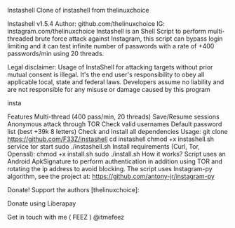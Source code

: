Instashell Clone of instashell from thelinuxchoice

Instashell v1.5.4 Author: github.com/thelinuxchoice IG: instagram.com/thelinuxchoice Instashell is an Shell Script to perform multi-threaded brute force attack against Instagram, this script can bypass login limiting and it can test infinite number of passwords with a rate of +400 passwords/min using 20 threads.

Legal disclaimer: Usage of InstaShell for attacking targets without prior mutual consent is illegal. It's the end user's responsibility to obey all applicable local, state and federal laws. Developers assume no liability and are not responsible for any misuse or damage caused by this program

insta

Features Multi-thread (400 pass/min, 20 threads) Save/Resume sessions Anonymous attack through TOR Check valid usernames Default password list (best +39k 8 letters) Check and Install all dependencies Usage: git clone https://github.com/F33Z/instashell cd instashell chmod +x instashell.sh service tor start sudo ./instashell.sh Install requirements (Curl, Tor, Openssl): chmod +x install.sh sudo ./install.sh How it works? Script uses an Android ApkSignature to perform authentication in addition using TOR and rotating the ip address to avoid blocking. The script uses Instagram-py algorithm, see the project at: https://github.com/antony-jr/instagram-py

Donate! Support the authors [thelinuxchoice]:

Donate using Liberapay

Get in touch with me ( FEEZ ) @itmefeez
